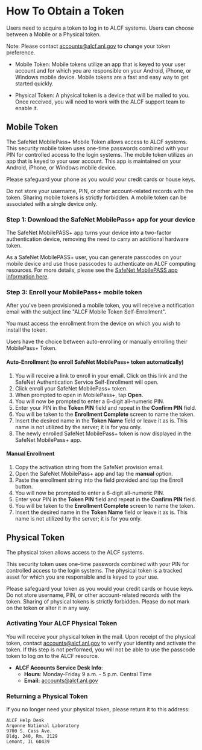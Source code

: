 # How To Obtain a Token

Users need to acquire a token to log in to ALCF systems.
Users can choose between a Mobile or a Physical token.

Note: Please contact [accounts@alcf.anl.gov](mailto:accounts@alcf.anl.gov) to
change your token preference.

- Mobile Token: Mobile tokens utilize an app that is keyed to your user account
  and for which you are responsible on your Android, iPhone, or Windows mobile
  device.
  Mobile tokens are a fast and easy way to get started quickly.

- Physical Token: A physical token is a device that will be mailed to you.
  Once received, you will need to work with the ALCF support team to enable it.

## Mobile Token

The SafeNet MobilePass+ Mobile Token allows access to ALCF systems.
This security mobile token uses one-time passwords combined with your PIN for
controlled access to the login systems.
The mobile token utilizes an app that is keyed to your user account.
This app is maintained on your Android, iPhone, or Windows mobile device.

Please safeguard your phone as you would your credit cards or house keys.

Do not store your username, PIN, or other account-related records with the
token.
Sharing mobile tokens is strictly forbidden.
A mobile token can be associated with a single device only.

### Step 1: Download the SafeNet MobilePass+ app for your device

The SafeNet MobilePASS+ app turns your device into a two-factor authentication device, removing the need to carry an additional hardware token.

As a SafeNet MobilePASS+ user, you can generate passcodes on your mobile device
and use those passcodes to authenticate on ALCF computing resources.
For more details, please see the
[SafeNet MobilePASS app information here](https://cpl.thalesgroup.com/access-management/authenticators/software-authentication/mobilepass-plus-push-authentication).

### Step 3: Enroll your MobilePass+ mobile token

After you've been provisioned a mobile token, you will receive a notification
email with the subject line "ALCF Mobile Token Self-Enrollment".

You must access the enrollment from the device on which you wish to install the
token.

Users have the choice between auto-enrolling or manually enrolling their
MobilePass+ Token.

#### Auto-Enrollment (to enroll SafeNet MobilePass+ token automatically)

1. You will receive a link to enroll in your email.
   Click on this link and the SafeNet Authentication Service Self-Enrollment
   will open.
2. Click enroll your SafeNet MobilePass+ token.
3. When prompted to open in MobilePass+, tap **Open**.
4. You will now be prompted to enter a 6-digit all-numeric PIN.
5. Enter your PIN in the **Token PIN** field and repeat in the **Confirm PIN** field.
6. You will be taken to the **Enrollment Complete** screen to name the token.
7. Insert the desired name in the **Token Name** field or leave it as is.
   This name is not utilized by the server; it is for you only.
8. The newly enrolled SafeNet MobilePass+ token is now displayed in the SafeNet
   MobilePass+ app.

#### Manual Enrollment

1. Copy the activation string from the SafeNet provision email.
2. Open the SafeNet MobilePass+ app and tap the **manual** option.
3. Paste the enrollment string into the field provided and tap the Enroll button.
4. You will now be prompted to enter a 6-digit all-numeric PIN.
5. Enter your PIN in the **Token PIN** field and repeat in the **Confirm PIN** field.
6. You will be taken to the **Enrollment Complete** screen to name the token.
7. Insert the desired name in the **Token Name** field or leave it as is.
   This name is not utilized by the server; it is for you only.

## Physical Token

The physical token allows access to the ALCF systems.

This security token uses one-time passwords combined with your PIN for
controlled access to the login systems.
The physical token is a tracked asset for which you are responsible and is
keyed to your use.

Please safeguard your token as you would your credit cards or house keys.
Do not store username, PIN, or other account-related records with the token.
Sharing of physical tokens is strictly forbidden.
Please do not mark on the token or alter it in any way.

### Activating Your ALCF Physical Token

You will receive your physical token in the mail.
Upon receipt of the physical token, contact
[accounts@alcf.anl.gov](mailto:accounts@alcf.anl.gov) to verify your identity
and activate the token.
If this step is not performed, you will not be able to use the passcode token
to log on to the ALCF resource.

- **ALCF Accounts Service Desk Info**:
  - **Hours**: Monday-Friday 9 a.m. - 5 p.m. Central Time
  - **Email:** [accounts@alcf.anl.gov](mailto:accounts@alcf.anl.gov)

### Returning a Physical Token

If you no longer need your physical token, please return it to this address:

```
ALCF Help Desk
Argonne National Laboratory
9700 S. Cass Ave.
Bldg. 240, Rm. 2129
Lemont, IL 60439
```
